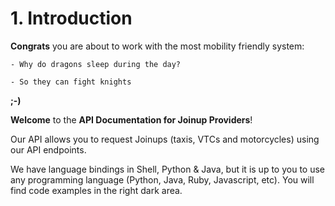 # 1. Introduction

**Congrats** you are about to work with the most mobility friendly system:

    - Why do dragons sleep during the day?

    - So they can fight knights

**;-)**

**Welcome** to the **API Documentation for Joinup Providers**!

Our API allows you to request Joinups (taxis, VTCs and motorcycles) using our API endpoints.

We have language bindings in Shell, Python & Java, but it is up to you to use any programming language (Python, Java, Ruby, Javascript, etc). You will find code examples in the right dark area.
